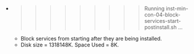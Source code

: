 * >>>>>>>>> Running inst-min-con-04-block-services-start-postinstall.sh ...
  * Block services from starting after they are being installed.
  * Disk size = 1318148K. Space Used = 8K.
